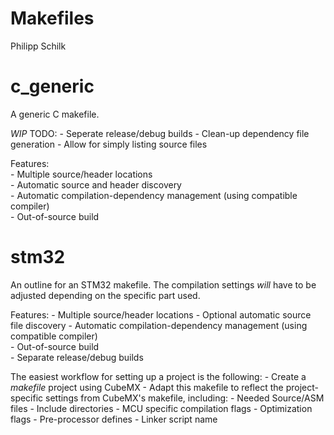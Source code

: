 # Makefiles
Philipp Schilk 

# c_generic
A generic C makefile.

*WIP*
TODO:
    - Seperate release/debug builds
    - Clean-up dependency file generation
    - Allow for simply listing source files 

Features:   
    - Multiple source/header locations   
    - Automatic source and header discovery    
    - Automatic compilation-dependency management (using compatible compiler)  
    - Out-of-source build    

# stm32
An outline for an STM32 makefile.
The compilation settings *will* have to be adjusted depending 
on the specific part used.

Features:
    - Multiple source/header locations
    - Optional automatic source file discovery
    - Automatic compilation-dependency management (using compatible compiler)  
    - Out-of-source build   
    - Separate release/debug builds  
    
The easiest workflow for setting up a project is the following:
    - Create a *makefile* project using CubeMX
    - Adapt this makefile to reflect the project-specific settings from CubeMX's makefile, including:
        - Needed Source/ASM files
        - Include directories
        - MCU specific compilation flags
        - Optimization flags
        - Pre-processor defines 
        - Linker script name 

